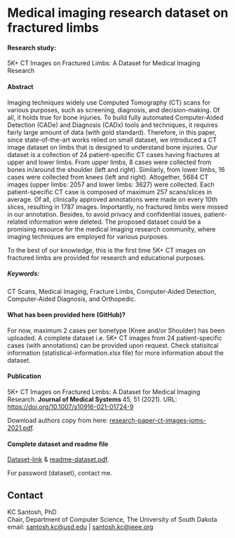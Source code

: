 
# Medical imaging research dataset on fractured limbs 

#### Research study:
5K+ CT Images on Fractured Limbs: A Dataset for Medical Imaging Research


#### Abstract
Imaging techniques widely use Computed Tomography (CT) scans for various purposes, such as screening, diagnosis, and decision-making. Of all, it holds true for bone injuries. To build fully automated Computer-Aided Detection (CADe) and Diagnosis (CADx) tools and techniques, it requires fairly large amount of data (with gold standard). Therefore, in this paper, since state-of-the-art works relied on small dataset, we introduced a CT image dataset on limbs that is designed to understand bone injuries. Our dataset is a collection of 24 patient-specific CT cases having fractures at upper and lower limbs. From upper limbs, 8 cases were collected from bones in/around the shoulder (left and right). Similarly, from lower limbs, 16 cases were collected from knees (left and right). Altogether, 5684 CT images (upper limbs: 2057 and lower limbs: 3627) were collected. Each patient-specific CT case is composed of maximum 257 scans/slices in average. Of all, clinically approved annotations were made on every 10th slices, resulting in 1787 images. Importantly, no fractured limbs were missed in our annotation. Besides, to avoid privacy and confidential issues, patient-related information were deleted. The proposed dataset could be a promising resource for the medical imaging research community, where imaging techniques are employed for various purposes. 

To the best of our knowledge, this is the first time 5K+ CT images on fractured limbs are provided for research and educational purposes.

##### Keywords: 
CT Scans, Medical Imaging, Fracture Limbs, Computer-Aided Detection, Computer-Aided Diagnosis, and Orthopedic.

#### What has been provided here (GitHub)?
For now, maximum 2 cases per bonetype (Knee and/or Shoulder) has been uploaded. A complete dataset i.e. 5K+ CT images from 24 patient-specific cases (with annotations) can be provided upon request. Check statisitcal information (statistical-information.xlsx file) for more information about the dataset.

#### Publication
5K+ CT Images on Fractured Limbs: A Dataset for Medical Imaging Research. <b>Journal of Medical Systems </b>45, 51 (2021). URL: https://doi.org/10.1007/s10916-021-01724-9

Download authors copy from here: [research-paper-ct-images-joms-2021.pdf](https://github.com/kc-santosh/medical-imaging-datasets/files/7170725/kc-darshan-ct-images-joms.pdf). 

#### Complete dataset and readme file
[Dataset-link](https://coyotesusd-my.sharepoint.com/:f:/g/personal/santosh_kc_usd_edu/Ep8PkHOdn05InkbQGo-W1BYByeSS0OAwhPD3oTkUsBz9LA) & [readme-dataset.pdf](https://github.com/kc-santosh/medical-imaging-datasets/files/7170703/readme-dataset.pdf).

For password (dataset), contact me.

## Contact 
KC Santosh, PhD<br>
Chair, Department of Computer Science, The University of South Dakota<br>
email: santosh.kc@usd.edu | santosh.kc@ieee.org

